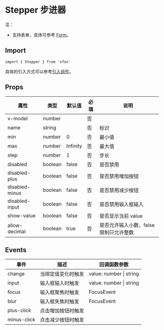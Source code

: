 # Stepper 步进器

注：

- 支持表单，具体可参考 [Form](./Form.md)。

## Import

```
import { Stepper } from 'vfox'
```

具体的引入方式可以参考[引入组件](../index.md#引入组件)。

## Props

| 属性           | 类型    | 默认值   | 必填 | 说明                                   |
| -------------- | ------- | -------- | ---- | -------------------------------------- |
| v-model        | number  |          | 否   |
| name           | string  |          | 否   | 标识                                   |
| min            | number  | 0        | 否   | 最小值                                 |
| max            | number  | Infinity | 否   | 最大值                                 |
| step           | number  | 1        | 否   | 步长                                   |
| disabled       | boolean | false    | 否   | 是否禁用                               |
| disabled-plus  | boolean | false    | 否   | 是否禁用增加按钮                       |
| disabled-minus | boolean | false    | 否   | 是否禁用减少按钮                       |
| disabled-input | boolean | false    | 否   | 是否禁用输入框输入                     |
| show-value     | boolean | false    | 否   | 是否显示当前 value                     |
| allow-decimal  | boolean | true     | 否   | 是否允许输入小数，false 限制只允许整数 |

## Events

| 事件        | 描述               | 回调函数参数            |
| ----------- | ------------------ | ----------------------- |
| change      | 当绑定值变化时触发 | value: number \| string |
| input       | 输入框输入时触发   | value: number \| string |
| focus       | 输入框聚焦时触发   | FocusEvent              |
| blur        | 输入框失焦时触发   | FocusEvent              |
| plus-click  | 点击增加按钮时触发 |                         |
| minus-click | 点击减少按钮时触发 |                         |
